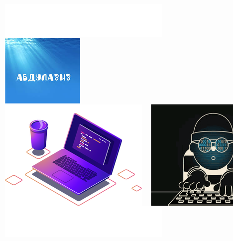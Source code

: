 <img src="./animated.svg" alt="SVG Animation">
<img src="./images.jfif" alt="SVG Animation">
<div style="display: flex; gap: 30px;">
    <img src="computer-illustration.png" alt="SVG Animation">
    <img src="68747470733a2f2f6d656469612e74656e6f722e636f6d2f726550446644574f33586f41414141642f6861636b696e672e676966.gif" alt="SVG Animation" width="400px">
</div>
<img src="./buttom.svg" alt="SVG Animation">